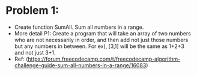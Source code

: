 # Problem 1:
- Create function SumAll.  Sum all numbers in a range.  
- More detail P1: Create a program that will take an array of two numbers who are not necessarily in order, and then add not just those numbers but any numbers in between.  For ex), [3,1] will be the same as 1+2+3 and not just 3+1.  
- Ref: (https://forum.freecodecamp.com/t/freecodecamp-algorithm-challenge-guide-sum-all-numbers-in-a-range/16083)